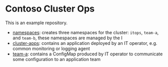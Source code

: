 # Contoso Cluster Ops

This is an example repository.

- [namespaces](./namespaces): creates three namespaces for the cluster: `itops`, `team-a`, and `team-b`, these namespaces are managed by the I
- [cluster-apps](./cluster-apps): contains an application deployed by an IT operator, e.g. common monitoring or logging agent
- [team-a](./team-a): contains a ConfigMap produced by IT operator to communicate some configuration to an application team
